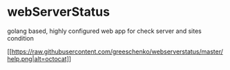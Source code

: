 # webServerStatus

golang based, highly configured web app for check server and sites condition

[[https://raw.githubusercontent.com/greeschenko/webserverstatus/master/help.png|alt=octocat]]


